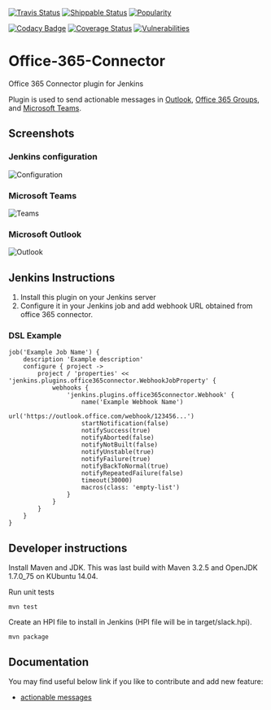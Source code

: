 [![Travis Status](https://img.shields.io/travis/jenkinsci/office-365-connector-plugin/master.svg?label=Travis%20bulid)](https://travis-ci.org/jenkinsci/office-365-connector-plugin)
[![Shippable Status](https://api.shippable.com/projects/5a8bda80d0386507000ebf97/badge?branch=master&label=Shippable%20build)](https://app.shippable.com/github/jenkinsci/office-365-connector-plugin/dashboard)
[![Popularity](https://img.shields.io/jenkins/plugin/i/Office-365-Connector.svg)](https://plugins.jenkins.io/Office-365-Connector)

[![Codacy Badge](https://api.codacy.com/project/badge/Grade/1fab6aea594f49928b80bfe55a81357c)](https://app.codacy.com/app/damianszczepanik/office-365-connector-plugin?utm_source=github.com&utm_medium=referral&utm_content=jenkinsci/office-365-connector-plugin&utm_campaign=Badge_Grade_Settings)
[![Coverage Status](https://img.shields.io/codecov/c/github/jenkinsci/office-365-connector-plugin/master.svg?label=Unit%20tests%20coverage)](https://codecov.io/github/jenkinsci/office-365-connector-plugin)
[![Vulnerabilities](https://snyk.io/test/github/jenkinsci/office-365-connector-plugin/badge.svg)](https://app.snyk.io/org/damianszczepanik/project/c78d3196-4d6a-4a74-a217-6f6bc5b2f6ac)

# Office-365-Connector
Office 365 Connector plugin for Jenkins

Plugin is used to send actionable messages in [Outlook](http://outlook.com), [Office 365 Groups](https://support.office.com/en-us/article/Learn-about-Office-365-Groups-b565caa1-5c40-40ef-9915-60fdb2d97fa2), and [Microsoft Teams](https://products.office.com/en-us/microsoft-teams/group-chat-software).

## Screenshots

### Jenkins configuration
![Configuration](https://github.com/jenkinsci/office-365-connector-plugin/raw/master/.README/config.png)

### Microsoft Teams
![Teams](https://github.com/jenkinsci/office-365-connector-plugin/raw/master/.README/teams.png)

### Microsoft Outlook
![Outlook](https://github.com/jenkinsci/office-365-connector-plugin/raw/master/.README/outlook.png)

## Jenkins Instructions

  1. Install this plugin on your Jenkins server
  1. Configure it in your Jenkins job and add webhook URL obtained from office 365 connector.
  
### DSL Example
```
job('Example Job Name') {
    description 'Example description'
    configure { project ->
        project / 'properties' << 'jenkins.plugins.office365connector.WebhookJobProperty' {
            webhooks {
                'jenkins.plugins.office365connector.Webhook' {
                    name('Example Webhook Name')
                    url('https://outlook.office.com/webhook/123456...')
                    startNotification(false)
                    notifySuccess(true)
                    notifyAborted(false)
                    notifyNotBuilt(false)
                    notifyUnstable(true)
                    notifyFailure(true)
                    notifyBackToNormal(true)
                    notifyRepeatedFailure(false)
                    timeout(30000)
                    macros(class: 'empty-list')
                }
            }
        }
    }
}
```

## Developer instructions
Install Maven and JDK. This was last build with Maven 3.2.5 and OpenJDK 1.7.0_75 on KUbuntu 14.04.

Run unit tests

`mvn test`

Create an HPI file to install in Jenkins (HPI file will be in target/slack.hpi).

`mvn package`

## Documentation
You may find useful below link if you like to contribute and add new feature:
  - [actionable messages](https://docs.microsoft.com/en-us/outlook/actionable-messages/)
